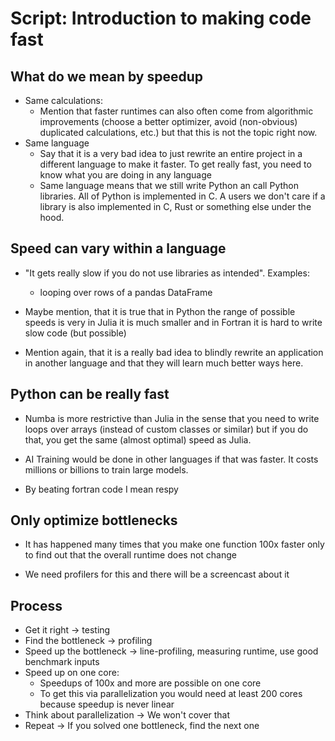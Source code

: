 # Script: Introduction to making code fast

## What do we mean by speedup

- Same calculations:
  - Mention that faster runtimes can also often come from algorithmic improvements
    (choose a better optimizer, avoid (non-obvious) duplicated calculations, etc.) but
    that this is not the topic right now.
- Same language
  - Say that it is a very bad idea to just rewrite an entire project in a different
    language to make it faster. To get really fast, you need to know what you are doing
    in any language
  - Same language means that we still write Python an call Python libraries. All of
    Python is implemented in C. A users we don't care if a library is also implemented
    in C, Rust or something else under the hood.

## Speed can vary within a language

- "It gets really slow if you do not use libraries as intended". Examples:

  - looping over rows of a pandas DataFrame

- Maybe mention, that it is true that in Python the range of possible speeds is very in
  Julia it is much smaller and in Fortran it is hard to write slow code (but possible)

- Mention again, that it is a really bad idea to blindly rewrite an application in
  another language and that they will learn much better ways here.

## Python can be really fast

- Numba is more restrictive than Julia in the sense that you need to write loops over
  arrays (instead of custom classes or similar) but if you do that, you get the same
  (almost optimal) speed as Julia.

- AI Training would be done in other languages if that was faster. It costs millions or
  billions to train large models.

- By beating fortran code I mean respy

## Only optimize bottlenecks

- It has happened many times that you make one function 100x faster only to find out
  that the overall runtime does not change

- We need profilers for this and there will be a screencast about it

## Process

- Get it right -> testing
- Find the bottleneck -> profiling
- Speed up the bottleneck -> line-profiling, measuring runtime, use good benchmark
  inputs
- Speed up on one core:
  - Speedups of 100x and more are possible on one core
  - To get this via parallelization you would need at least 200 cores because speedup is
    never linear
- Think about parallelization -> We won't cover that
- Repeat -> If you solved one bottleneck, find the next one
